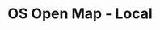 ---
schema: default
title: OS Open Map - Local
organization: Perth and Kinross Council
notes: >-
    The most detailed open data mapping product available, providing a backdrop for integrating and visualising analytical datasets.  The product provides an enhanced level of detail for buildings - including the specific identification of functional sites such as hospitals and schools, and an extensive set of cartographic names optimised for digital styling and presentation.
resources:
  - name: OS Open Map - Local HTML
  - url: >-
      http://os.uk/business-and-government/products/os-open-map-local.html
  - format: HTML

  - name: OS Open Map - Local HTML
  - url: >-
      https://os.uk/opendatadownload/products.html
  - format: HTML

  - name: OS Open Map - Local ATOM FEED
  - url: >-
      http://os.uk/xml/atom/OSOpenMapLocal.xml
  - format: ATOM FEED

  - name: OS Open Map - Local ZIP
  - url: >-
      http://inspire.dundeecity.gov.uk/os_opendata/openmaplocal/OS_openmaplocal_dundee.zip
  - format: ZIP
license: uk-ogl
category:

  - buildings
  - coastline
  - geographical-names
  - hydrography
  - land-cover
  - map
  - railways
  - roads
  - transport-networks
  - woodland
maintainer: Perth and Kinross Council
maintainer_email: someone@example.com
---